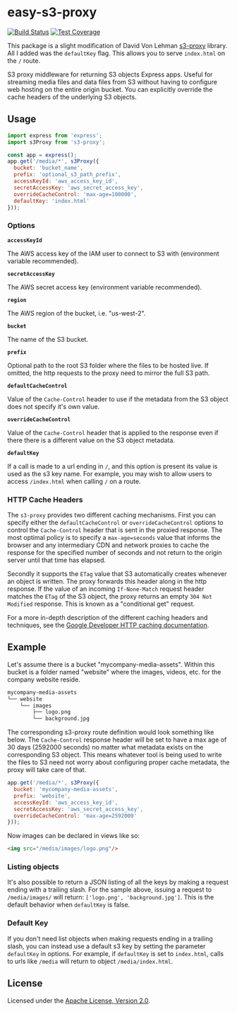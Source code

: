 # easy-s3-proxy

[![Build Status][travis-image]][travis-url]
[![Test Coverage][coveralls-image]][coveralls-url]

This package is a slight modification of David Von Lehman [s3-proxy](https://github.com/dvonlehman/s3-proxy) library. All I added was the `defaultKey` flag. This allows you to serve `index.html` on the `/` route.

S3 proxy middleware for returning S3 objects Express apps. Useful for streaming media files and data files from S3 without having to configure web hosting on the entire origin bucket. You can explicitly override the cache headers of the underlying S3 objects.

## Usage

~~~js
import express from 'express';
import s3Proxy from 's3-proxy';

const app = express();
app.get('/media/*', s3Proxy({
  bucket: 'bucket_name',
  prefix: 'optional_s3_path_prefix',
  accessKeyId: 'aws_access_key_id',
  secretAccessKey: 'aws_secret_access_key',
  overrideCacheControl: 'max-age=100000',
  defaultKey: 'index.html'
}));
~~~

### Options

__`accessKeyId`__

The AWS access key of the IAM user to connect to S3 with  (environment variable recommended).

__`secretAccessKey`__

The AWS secret access key (environment variable recommended).

__`region`__

The AWS region of the bucket, i.e. "us-west-2".

__`bucket`__

The name of the S3 bucket.

__`prefix`__

Optional path to the root S3 folder where the files to be hosted live. If omitted, the http requests to the proxy need to mirror the full S3 path.

__`defaultCacheControl`__

Value of the `Cache-Control` header to use if the metadata from the S3 object does not specify it's own value.

__`overrideCacheControl`__

Value of the `Cache-Control` header that is applied to the response even if there there is a different value on the S3 object metadata.

__`defaultKey`__

If a call is made to a url ending in `/`, and this option is present its value is used as the s3 key name. For example, you may wish to allow users to access `/index.html` when calling `/` on a route. 


### HTTP Cache Headers

The `s3-proxy` provides two different caching mechanisms. First you can specify either the `defaultCacheControl` or `overrideCacheControl` options to control the `Cache-Control` header that is sent in the proxied response. The most optimal policy is to specify a `max-age=seconds` value that informs the browser and any intermediary CDN and network proxies to cache the response for the specified number of seconds and not return to the origin server until that time has elapsed.

Secondly it supports the `ETag` value that S3 automatically creates whenever an object is written. The proxy forwards this header along in the http response. If the value of an incoming `If-None-Match` request header matches the `ETag` of the S3 object, the proxy returns an empty `304 Not Modified` response. This is known as a "conditional get" request.

For a more in-depth description of the different caching headers and techniques, see the [Google Developer HTTP caching documentation](https://developers.google.com/web/fundamentals/performance/optimizing-content-efficiency/http-caching?hl=en).

## Example

Let's assume there is a bucket "mycompany-media-assets". Within this bucket is a folder named "website" where the images, videos, etc. for the company website reside.

~~~sh
mycompany-media-assets
└── website
    └── images
        ├── logo.png
        └── background.jpg
~~~

The corresponding s3-proxy route definition would look something like below. The `Cache-Control` response header will be set to have a max age of 30 days (2592000 seconds) no matter what metadata exists on the corresponding S3 object. This means whatever tool is being used to write the files to S3 need not worry about configuring proper cache metadata, the proxy will take care of that.

~~~js
app.get('/media/*', s3Proxy({
  bucket: 'mycompany-media-assets',
  prefix: 'website',
  accessKeyId: 'aws_access_key_id',
  secretAccessKey: 'aws_secret_access_key',
  overrideCacheControl: 'max-age=2592000'
}));
~~~

Now images can be declared in views like so:

~~~html
<img src="/media/images/logo.png"/>
~~~

### Listing objects
It's also possible to return a JSON listing of all the keys by making a request ending with a trailing slash. For the sample above, issuing a request to `/media/images/` will return: `['logo.png', 'background.jpg']`. This is the default behavior when `defaultKey` is false.

### Default Key 
If you don't need list objects when making requests ending in a trailing slash, you can instead use a default s3 key by setting the parameter `defaultKey` in options. For example, if `defaultKey` is set to `index.html`, calls to urls like `/media` will return to object `/media/index.html`. 

## License
Licensed under the [Apache License, Version 2.0](http://www.apache.org/licenses/LICENSE-2.0).

[travis-image]: https://img.shields.io/travis/4front/s3-proxy.svg?style=flat
[travis-url]: https://travis-ci.org/4front/s3-proxy
[coveralls-image]: https://img.shields.io/coveralls/4front/s3-proxy.svg?style=flat
[coveralls-url]: https://coveralls.io/r/4front/s3-proxy?branch=master
